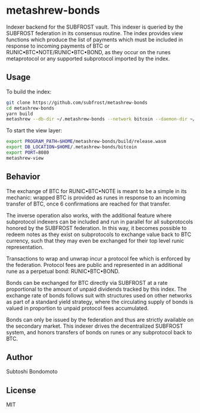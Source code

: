 # metashrew-bonds

Indexer backend for the SUBFROST vault. This indexer is queried by the SUBFROST federation in its consensus routine. The index provides view functions which produce the list of payments which must be included in response to incoming payments of BTC or RUNIC•BTC•NOTE/RUNIC•BTC•BOND, as they occur on the runes metaprotocol or any supported subprotocol imported by the index.

## Usage

To build the index:

```sh
git clone https://github.com/subfrost/metashrew-bonds
cd metashrew-bonds
yarn build
metashrew --db-dir ~/.metashrew-bonds --network bitcoin --daemon-dir ~/.bitcoind --indexer build/release.wasm
```

To start the view layer:

```sh
export PROGRAM_PATH=$HOME/metashrew-bonds/build/release.wasm
export DB_LOCATION=$HOME/.metashrew-bonds/bitcoin
export PORT=8080
metashrew-view
```

## Behavior

The exchange of BTC for RUNIC•BTC•NOTE is meant to be a simple in its mechanic: wrapped BTC is provided as runes in response to an incoming transfer of BTC, once 6 confirmations are reached for that transfer.

The inverse operation also works, with the additional feature where subprotocol indexers can be included and run in parallel for all subprotocols honored by the SUBFROST federation. In this way, it becomes possible to redeem notes as they exist on subprotocols to exchange value back to BTC currency, such that they may even be exchanged for their top level runic representation.

Transactions to wrap and unwrap incur a protocol fee which is enforced by the federation. Protocol fees are public and represented in an additional rune as a perpetual bond: RUNIC•BTC•BOND.

Bonds can be exchanged for BTC directly via SUBFROST at a rate proportional to the amount of unpaid dividends tracked by this index. The exchange rate of bonds follows suit with structures used on other networks as part of a standard yield strategy, where the circulating supply of bonds is valued in proportion to unpaid protocol fees accumulated.

Bonds can only be issued by the federation and thus are strictly available on the secondary market. This indexer drives the decentralized SUBFROST system, and honors transfers of bonds on runes or any subprotocol back to BTC.

## Author

Subtoshi Bondomoto


## License

MIT
